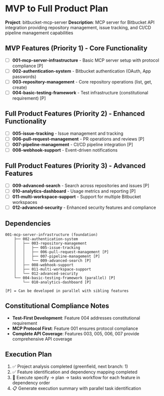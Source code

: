 # MVP to Full Product Plan

**Project**: bitbucket-mcp-server
**Description**: MCP server for Bitbucket API integration providing repository management, issue tracking, and CI/CD pipeline management capabilities

## MVP Features (Priority 1) - Core Functionality
- [ ] **001-mcp-server-infrastructure** - Basic MCP server setup with protocol compliance [P]
- [ ] **002-authentication-system** - Bitbucket authentication (OAuth, App passwords) 
- [ ] **003-repository-management** - Core repository operations (list, get, create)
- [ ] **004-basic-testing-framework** - Test infrastructure (constitutional requirement) [P]

## Full Product Features (Priority 2) - Enhanced Functionality  
- [ ] **005-issue-tracking** - Issue management and tracking
- [ ] **006-pull-request-management** - PR operations and reviews [P]
- [ ] **007-pipeline-management** - CI/CD pipeline integration [P] 
- [ ] **008-webhook-support** - Event-driven notifications

## Full Product Features (Priority 3) - Advanced Features
- [ ] **009-advanced-search** - Search across repositories and issues [P]
- [ ] **010-analytics-dashboard** - Usage metrics and reporting [P]
- [ ] **011-multi-workspace-support** - Support for multiple Bitbucket workspaces
- [ ] **012-advanced-security** - Enhanced security features and compliance

## Dependencies
```
001-mcp-server-infrastructure (foundation)
    ├── 002-authentication-system 
    │   ├── 003-repository-management
    │   │   ├── 005-issue-tracking
    │   │   ├── 006-pull-request-management [P]
    │   │   ├── 007-pipeline-management [P]
    │   │   └── 009-advanced-search [P]
    │   ├── 008-webhook-support
    │   ├── 011-multi-workspace-support
    │   └── 012-advanced-security
    └── 004-basic-testing-framework (parallel) [P]
        └── 010-analytics-dashboard [P]

[P] = Can be developed in parallel with sibling features
```

## Constitutional Compliance Notes
- **Test-First Development**: Feature 004 addresses constitutional requirement
- **MCP Protocol First**: Feature 001 ensures protocol compliance
- **Complete API Coverage**: Features 003, 005, 006, 007 provide comprehensive API coverage

## Execution Plan
1. ✅ Project analysis completed (greenfield, next branch: 1)
2. ✅ Feature identification and dependency mapping completed
3. 🔄 Execute specify → plan → tasks workflow for each feature in dependency order
4. 📋 Generate execution summary with parallel task identification